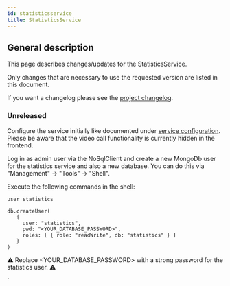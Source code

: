 ```yaml
---
id: statisticsservice
title: StatisticsService
---
```


## General description

This page describes changes/updates for the StatisticsService.

Only changes that are necessary to use the requested version are listed in this document.

If you want a changelog please see the [project changelog](https://github.com/CaritasDeutschland/caritas-onlineBeratung-videoService/blob/master/CHANGELOG.md).

### Unreleased

Configure the service initially like documented under [service configuration](../backend/service-configuration.md#statisticsservice).
Please be aware that the video call functionality is currently hidden in the frontend.

Log in as admin user via the NoSqlClient and create a new MongoDb user for the statistics service and also a new database. You can do this via "Management" -> "Tools" -> "Shell". 

Execute the following commands in the shell:

```
user statistics

db.createUser(
   {
     user: "statistics",
     pwd: "<YOUR_DATABASE_PASSWORD>",
     roles: [ { role: "readWrite", db: "statistics" } ]
   }
)
```

⚠️ Replace <YOUR_DATABASE_PASSWORD> with a strong password for the statistics user. ⚠️

`